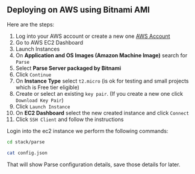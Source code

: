 ## Deploying on AWS using Bitnami AMI

Here are the steps:

1. Log into your AWS account or create a new one [AWS Account](https://aws.amazon.com/premiumsupport/knowledge-center/create-and-activate-aws-account/)
2. Go to AWS EC2 Dashboard
3. Launch Instances
4. On **Application and OS Images (Amazon Machine Image)** search for `Parse`
5. Select **Parse Server packaged by Bitnami**
6. Click `Continue`
7. On **Instance Type** select `t2.micro` (is ok for testing and small projects which is Free tier eligible)
8. Create or select an existing `key pair`. (If you create a new one click `Download Key Pair`)
9. Click `Launch Instance`
10. On **EC2 Dashboard** select the new created instance and click `Connect`
11. Click `SSH Client` and follow the instructions

Login into the ec2 instance we perform the following commands:

```bash
cd stack/parse
```
```bash
cat config.json
```

That will show Parse configuration details, save those details for later.

<!-- WIP -->

<!-- https://docs.bitnami.com/aws/apps/parse/ -->
<!-- https://www.youtube.com/watch?v=H7KL_VKbSBM -->
<!-- https://www.youtube.com/watch?v=5WkaGuZ35jM -->
